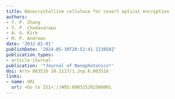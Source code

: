 ```yaml
---
title: Nanocrystalline cellulose for covert optical encryption
authors:
- Y. P. Zhang
- V. P. Chodavarapu
- A. G. Kirk
- M. P. Andrews
date: '2012-01-01'
publishDate: '2024-05-30T20:52:41.123050Z'
publication_types:
- article-journal
publication: '*Journal of Nanophotonics*'
doi: Artn 063516 10.1117/1.Jnp.6.063516
links:
- name: URL
  url: <Go to ISI>://WOS:000315202500001
---
```

